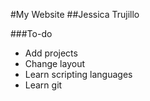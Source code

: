 #My Website
##Jessica Trujillo

###To-do
<ul>
<li>Add projects</li>
<li>Change layout</li>
<li>Learn scripting languages</li>
<li>Learn git</li>
</ul>